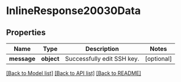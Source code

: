 # InlineResponse20030Data

## Properties
Name | Type | Description | Notes
------------ | ------------- | ------------- | -------------
**message** | **object** | Successfully edit SSH key. | [optional] 

[[Back to Model list]](../README.md#documentation-for-models) [[Back to API list]](../README.md#documentation-for-api-endpoints) [[Back to README]](../README.md)

